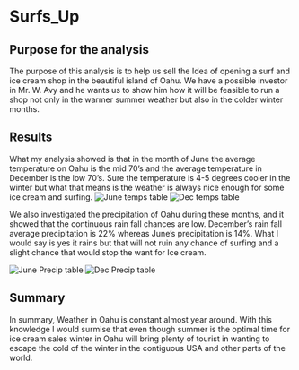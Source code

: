# Surfs_Up

## Purpose for the analysis

The purpose of this analysis is to help us sell the Idea of opening a surf and ice cream shop in the beautiful island of Oahu. We have a possible investor in Mr. W. Avy and he wants us to show him how it will be feasible to run a shop not only in the warmer summer weather but also in the colder winter months.

## Results
What my analysis showed is that in the month of June the average temperature on Oahu is the mid 70’s and the average temperature in December is the low 70’s. Sure the temperature is 4-5 degrees cooler in the winter but what that means is the weather is always nice enough for some ice cream and surfing. 
![June temps table](https://user-images.githubusercontent.com/100821974/168487696-07b4e502-79fe-4ac3-9f40-c7bddbd52ebb.png)
![Dec temps table](https://user-images.githubusercontent.com/100821974/168487703-a30fdc79-9b8b-4338-ba3f-4bbf5efc3525.png)

We also investigated the precipitation of Oahu during these months, and it showed that the continuous rain fall chances are low. December’s rain fall average precipitation is 22% whereas June’s precipitation is 14%. What I would say is yes it rains but that will not ruin any chance of surfing and a slight chance that would stop the want for Ice cream. 

![June Precip table](https://user-images.githubusercontent.com/100821974/168487734-28fa3b84-6843-48a7-8f55-5724999cc98a.png)
![Dec Precip table](https://user-images.githubusercontent.com/100821974/168487744-c1f9e103-49dd-4b8b-8706-5af84dad66bc.png)


## Summary
In summary, Weather in Oahu is constant almost year around. With this knowledge I would surmise that even though summer is the optimal time for ice cream sales winter in Oahu will bring plenty of tourist in wanting to escape the cold of the winter in the contiguous USA and other parts of the world.
